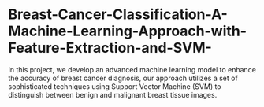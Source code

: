 # Breast-Cancer-Classification-A-Machine-Learning-Approach-with-Feature-Extraction-and-SVM-
In this project, we develop an advanced machine learning model to enhance the accuracy of breast cancer diagnosis, our approach utilizes a set of sophisticated techniques using Support Vector Machine (SVM) to distinguish between benign and malignant breast tissue images.
